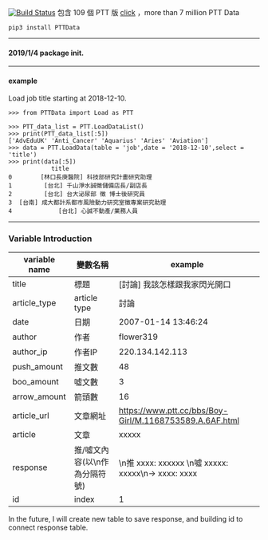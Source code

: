 [![Build Status](https://travis-ci.org/linsamtw/PTTData.svg?branch=master)](https://travis-ci.org/linsamtw/PTTData)
包含 109 個 PTT 版 [click](https://github.com/f496328mm/PTTOpenData/blob/master/ptt_readme.md) ，more than 7 million PTT Data 
 
    pip3 install PTTData

----------------------
#### 2019/1/4 package init.
---------------------
#### example
Load job title starting at 2018-12-10.

	>>> from PTTData import Load as PTT

	>>> PTT_data_list = PTT.LoadDataList()
	>>> print(PTT_data_list[:5])
	['AdvEduUK' 'Anti_Cancer' 'Aquarius' 'Aries' 'Aviation']
	>>> data = PTT.LoadData(table = 'job',date = '2018-12-10',select = 'title')
	>>> print(data[:5])
				title
	0        [林口長庚醫院] 科技部研究計畫研究助理
	1         [台北] 千山淨水誠徵儲備店長/副店長
	2         [台北] 台大泌尿部 徵 博士後研究員
	3  [台南] 成大都計系都市風險動力研究室徵專案研究助理
	4             [台北] 心誠不動產/業務人員

----------------------

### Variable Introduction

| variable name | 變數名稱 | example |
|---------------|---------|----------|
| title | 標題 | [討論] 我該怎樣跟我家閃光開口 |
| article_type | article type | 討論 |
| date | 日期 | 2007-01-14 13:46:24 |
| author | 作者 | flower319 |
| author_ip | 作者IP | 220.134.142.113 |
| push_amount | 推文數 | 48 |
| boo_amount | 噓文數 | 3 |
| arrow_amount | 箭頭數 | 16 |
| article_url | 文章網址 | https://www.ptt.cc/bbs/Boy-Girl/M.1168753589.A.6AF.html |
| article | 文章 | xxxxx |
| response | 推/噓文內容(以\n作為分隔符號) | \n推 xxxx: xxxxxx \n噓 xxxxx: xxxxx\n→ xxxx: xxxx  |
| id | index | 1 |

In the future, I will create new table to save response, and building id to connect response table.

